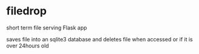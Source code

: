 # filedrop
short term file serving Flask app

saves file into an sqlite3 database and deletes file when accessed or if it is over 24hours old
